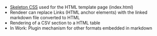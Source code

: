* [Skeleton CSS](http://www.getskeleton.com) used for the HTML template page (index.html)
* Rendeer can replace Links (HTML anchor elements) with the linked markdown file converted to HTML
* Rendering of a CSV section to a HTML table
* In Work: Plugin mechanism for other formats embedded in markdown

